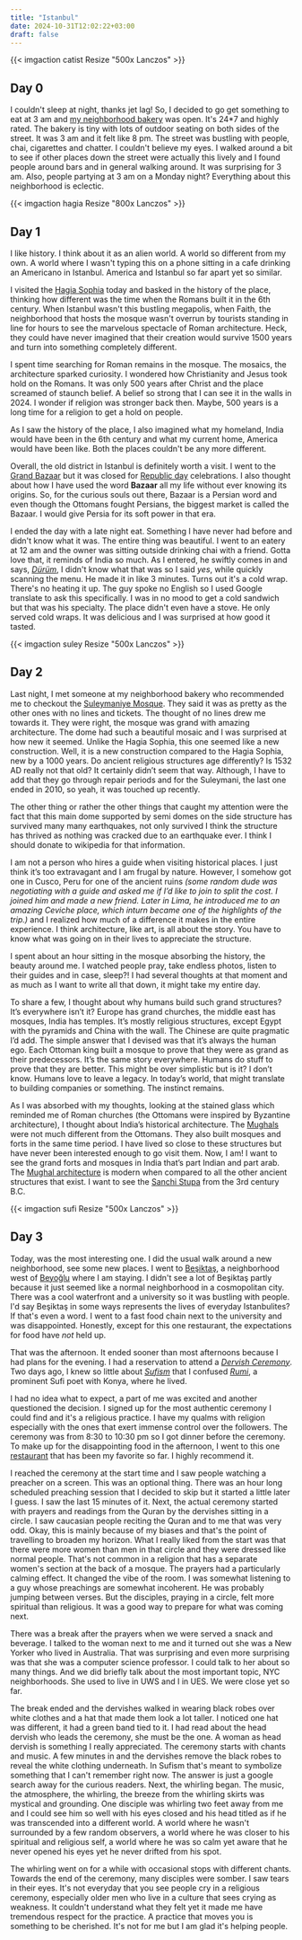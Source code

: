 ```yaml
---
title: "Istanbul"
date: 2024-10-31T12:02:22+03:00
draft: false
---
```


{{< imgaction catist Resize "500x Lanczos" >}}

## Day 0

I couldn't sleep at night, thanks jet lag! So, I decided to go get something to eat at 3 am and [my neighborhood bakery](https://maps.app.goo.gl/PhBcWYYj3Qd6JscC6) was open. It's 24*7 and highly rated. The bakery is tiny with lots of outdoor seating on both sides of the street. It was 3 am and it felt like 8 pm. The street was bustling with people, chai, cigarettes and chatter. I couldn't believe my eyes. I walked around a bit to see if other places down the street were actually this lively and I found people around bars and in general walking around. It was surprising for 3 am. Also, people partying at 3 am on a Monday night? Everything about this neighborhood is eclectic. 

{{< imgaction hagia Resize "800x Lanczos" >}}

## Day 1

I like history. I think about it as an alien world. A world so different from my own. A world where I wasn't typing this on a phone sitting in a cafe drinking an Americano in Istanbul. America and Istanbul so far apart yet so similar.

I visited the [Hagia Sophia](https://en.wikipedia.org/wiki/Hagia_Sophia) today and basked in the history of the place, thinking how different was the time when the Romans built it in the 6th century. When Istanbul wasn't this bustling megapolis, when Faith, the neighborhood that hosts the mosque wasn't overrun by tourists standing in line for hours to see the marvelous spectacle of Roman architecture. Heck, they could have never imagined that their creation would survive 1500 years and turn into something completely different.

I spent time searching for Roman remains in the mosque. The mosaics, the architecture sparked curiosity. I wondered how Christianity and Jesus took hold on the Romans. It was only 500 years after Christ and the place screamed of staunch belief. A belief so strong that I can see it in the walls in 2024. I wonder if religion was stronger back then. Maybe, 500 years is a long time for a religion to get a hold on people. 

As I saw the history of the place, I also imagined what my homeland, India would have been in the 6th century and what my current home, America would have been like. Both the places couldn't be any more different. 

Overall, the old district in Istanbul is definitely worth a visit. I went to the [Grand Bazaar](https://en.wikipedia.org/wiki/Grand_Bazaar,_Istanbul) but it was closed for [Republic day](https://en.wikipedia.org/wiki/Republic_Day_(Turkey)) celebrations. I also thought about how I have used the word **Bazaar** all my life without ever knowing its origins. So, for the curious souls out there, Bazaar is a Persian word and even though the Ottomans fought Persians, the biggest market is called the Bazaar. I would give Persia for its soft power in that era.

I ended the day with a late night eat. Something I have never had before and didn't know what it was. The entire thing was beautiful. I went to an eatery at 12 am and the owner was sitting outside drinking chai with a friend. Gotta love that, it reminds of India so much. As I entered, he swiftly comes in and says, *[Dürüm](https://en.wikipedia.org/wiki/D%C3%BCr%C3%BCm)*, I didn't know what that was so I said *yes*, while quickly scanning the menu. He made it in like 3 minutes. Turns out it's a cold wrap. There's no heating it up. The guy spoke no English so I used Google translate to ask this specifically. I was in no mood to get a cold sandwich but that was his specialty. The place didn't even have a stove. He only served cold wraps. It was delicious and I was surprised at how good it tasted.


{{< imgaction suley Resize "500x Lanczos" >}}

## Day 2

Last night, I met someone at my neighborhood bakery who recommended me to checkout the [Suleymaniye Mosque](https://tr.wikipedia.org/wiki/S%C3%BCleymaniye_Camii). They said it was as pretty as the other ones with no lines and tickets. The thought of no lines drew me towards it. They were right, the mosque was grand with amazing architecture. The dome had such a beautiful mosaic and I was surprised at how new it seemed. Unlike the Hagia Sophia, this one seemed like a new construction. Well, it is a new construction compared to the Hagia Sophia, new by a 1000 years. Do ancient religious structures age differently? Is 1532 AD really not that old? It certainly didn’t seem that way. Although, I have to add that they go through repair periods and for the Suleymani, the last one ended in 2010, so yeah, it was touched up recently. 

The other thing or rather the other things that caught my attention were the fact that this main dome supported by semi domes on the side structure has survived many many earthquakes, not only survived I think the structure has thrived as nothing was cracked due to an earthquake ever. I think I should donate to wikipedia for that information.

I am not a person who hires a guide when visiting historical places. I just think it’s too extravagant and I am frugal by nature. However, I somehow got one in Cusco, Peru for one of the ancient ruins *(some random dude was negotiating with a guide and asked me if I’d like to join to split the cost. I joined him and made a new friend. Later in Lima, he introduced me to an amazing Ceviche place, which inturn became one of the highlights of the trip.)* and I realized how much of a difference it makes in the entire experience. I think architecture, like art, is all about the story. You have to know what was going on in their lives to appreciate the structure. 

I spent about an hour sitting in the mosque absorbing the history, the beauty around me. I watched people pray, take endless photos, listen to their guides and in case, sleep?! I had several thoughts at that moment and as much as I want to write all that down, it might take my entire day. 

To share a few, I thought about why humans build such grand structures? It’s everywhere isn’t it? Europe has grand churches, the middle east has mosques, India has temples. It’s mostly religious structures, except Egypt with the pyramids and China with the wall. The Chinese are quite pragmatic I’d add. The simple answer that I devised was that it’s always the human ego. Each Ottoman king built a mosque to prove that they were as grand as their predecessors. It’s the same story everywhere. Humans do stuff to prove that they are better. This might be over simplistic but is it? I don’t know. Humans love to leave a legacy. In today’s world, that might translate to building companies or something. The instinct remains.

As I was absorbed with my thoughts, looking at the stained glass which reminded me of Roman churches (the Ottomans were inspired by Byzantine architecture), I thought about India’s historical architecture. The [Mughals](https://en.wikipedia.org/wiki/Mughal_Empire) were not much different from the Ottomans. They also built mosques and forts in the same time period. I have lived so close to these structures but have never been interested enough to go visit them. Now, I am! I want to see the grand forts and mosques in India that’s part Indian and part arab. The [Mughal architecture](https://en.wikipedia.org/wiki/Mughal_architecture) is modern when compared to all the other ancient structures that exist. I want to see the [Sanchi Stupa](https://en.wikipedia.org/wiki/Sanchi) from the 3rd century B.C.

{{< imgaction sufi Resize "500x Lanczos" >}}

## Day 3

Today, was the most interesting one. I did the usual walk around a new neighborhood, see some new places. I went to [Beşiktaş](https://tr.wikipedia.org/wiki/Be%C5%9Fikta%C5%9F), a neighborhood west of [Beyoğlu](https://tr.wikipedia.org/wiki/Beyo%C4%9Flu) where I am staying. I didn't see a lot of Beşiktaş partly because it just seemed like a normal neighborhood in a cosmopolitan city. There was a cool waterfront and a university so it was bustling with people. I'd say Beşiktaş in some ways represents the lives of everyday Istanbulites? If that's even a word. I went to a fast food chain next to the university and was disappointed. Honestly, except for this one restaurant, the expectations for food have *not* held up.

That was the afternoon. It ended sooner than most afternoons because I had plans for the evening. I had a reservation to attend a *[Dervish Ceremony](https://en.wikipedia.org/wiki/Sufi_whirling)*. Two days ago, I knew so little about *[Sufism](https://en.wikipedia.org/wiki/Sufism)* that I confused *[Rumi](https://tr.wikipedia.org/wiki/Mevl%C3%A2n%C3%A2_Cel%C3%A2ledd%C3%AEn-i_R%C3%BBm%C3%AE)*, a prominent Sufi poet with Konya, where he lived.

I had no idea what to expect, a part of me was excited and another questioned the decision. I signed up for the most authentic ceremony I could find and it's a religious practice. I have my qualms with religion especially with the ones that exert immense control over the followers. The ceremony was from 8:30 to 10:30 pm so I got dinner before the ceremony. To make up for the disappointing food in the afternoon, I went to this one [restaurant](https://maps.app.goo.gl/9pxRMLZf1JdFYvqeA) that has been my favorite so far. I highly recommend it.

I reached the ceremony at the start time and I saw people watching a preacher on a screen. This was an optional thing. There was an hour long scheduled preaching session that I decided to skip but it started a little later I guess. I saw the last 15 minutes of it. Next, the actual ceremony started with prayers and readings from the Quran by the dervishes sitting in a circle. I saw caucasian people reciting the Quran and to me that was very odd. Okay, this is mainly because of my biases and that's the point of travelling to broaden my horizon. What I really liked from the start was that there were more women than men in that circle and they were dressed like normal people. That's not common in a religion that has a separate women's section at the back of a mosque. The prayers had a particularly calming effect. It changed the vibe of the room. I was somewhat listening to a guy whose preachings are somewhat incoherent. He was probably jumping between verses. But the disciples, praying in a circle, felt more spiritual than religious. It was a good way to prepare for what was coming next.

There was a break after the prayers when we were served a snack and beverage. I talked to the woman next to me and it turned out she was a New Yorker who lived in Australia. That was surprising and even more surprising was that she was a computer science professor. I could talk to her about so many things. And we did briefly talk about the most important topic, NYC neighborhoods. She used to live in UWS and I in UES. We were close yet so far.

The break ended and the dervishes walked in wearing black robes over white clothes and a hat that made them look a lot taller. I noticed one hat was different, it had a green band tied to it. I had read about the head dervish who leads the ceremony, she must be the one. A woman as head dervish is something I really appreciated. The ceremony starts with chants and music. A few minutes in and the dervishes remove the black robes to reveal the white clothing underneath. In Sufism that's meant to symbolize something that I can't remember right now. The answer is just a google search away for the curious readers. Next, the whirling began. The music, the atmosphere, the whirling, the breeze from the whirling skirts was mystical and grounding. One disciple was whirling two feet away from me and I could see him so well with his eyes closed and his head titled as if he was transcended into a different world. A world where he wasn't surrounded by a few random observers, a world where he was closer to his spiritual and religious self, a world where he was so calm yet aware that he never opened his eyes yet he never drifted from his spot.

The whirling went on for a while with occasional stops with different chants. Towards the end of the ceremony, many disciples were somber. I saw tears in their eyes. It's not everyday that you see people cry in a religious ceremony, especially older men who live in a culture that sees crying as weakness. It couldn't understand what they felt yet it made me have tremendous respect for the practice. A practice that moves you is something to be cherished. It's not for me but I am glad it's helping people.

